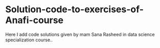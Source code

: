 # Solution-code-to-exercises-of-Anafi-course
Here I add code solutions given by mam Sana Rasheed in data science specialization course..
